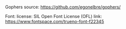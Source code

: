 Gophers source:
https://github.com/egonelbre/gophers/

Font:
license: SIL Open Font License (OFL)
link: https://www.fontspace.com/trueno-font-f22345